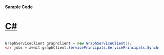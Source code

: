 #### Sample Code
# [C#](#tab/Csharp)

```C#

GraphServiceClient graphClient = new GraphServiceClient();
var jobs = await graphClient.ServicePrincipals.ServicePrincipals.Synchronization.Jobs.Request().GetAsync();

```